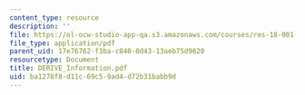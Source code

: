 ```yaml
---
content_type: resource
description: ''
file: https://ol-ocw-studio-app-qa.s3.amazonaws.com/courses/res-18-001-calculus-online-textbook-spring-2005/ba1278f8d11c69c59ad4d72b31babb9d_DERIVE_Information.pdf
file_type: application/pdf
parent_uid: 17e76762-f3ba-c840-0d43-13aeb75d9620
resourcetype: Document
title: DERIVE_Information.pdf
uid: ba1278f8-d11c-69c5-9ad4-d72b31babb9d
---
```

